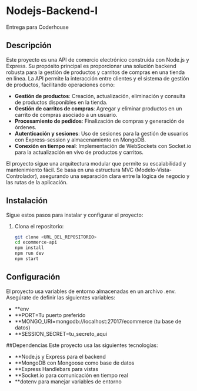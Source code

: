 # Nodejs-Backend-I

Entrega para Coderhouse  

## Descripción  

Este proyecto es una API de comercio electrónico construida con Node.js y Express. Su propósito principal es proporcionar una solución backend robusta para la gestión de productos y carritos de compras en una tienda en línea. La API permite la interacción entre clientes y el sistema de gestión de productos, facilitando operaciones como:  

- **Gestión de productos**: Creación, actualización, eliminación y consulta de productos disponibles en la tienda.  
- **Gestión de carritos de compras**: Agregar y eliminar productos en un carrito de compras asociado a un usuario.  
- **Procesamiento de pedidos**: Finalización de compras y generación de órdenes.  
- **Autenticación y sesiones**: Uso de sesiones para la gestión de usuarios con Express-session y almacenamiento en MongoDB.  
- **Conexión en tiempo real**: Implementación de WebSockets con Socket.io para la actualización en vivo de productos y carritos.  

El proyecto sigue una arquitectura modular que permite su escalabilidad y mantenimiento fácil. Se basa en una estructura MVC (Modelo-Vista-Controlador), asegurando una separación clara entre la lógica de negocio y las rutas de la aplicación.  

## Instalación  

Sigue estos pasos para instalar y configurar el proyecto:  

1. Clona el repositorio:  
   ```bash
   git clone <URL_DEL_REPOSITORIO>
   cd ecommerce-api
   npm install
   npm run dev
   npm start

## Configuración
El proyecto usa variables de entorno almacenadas en un archivo .env. Asegúrate de definir las siguientes variables:

- **env
- **PORT=Tu puerto preferido
- **MONGO_URI=mongodb://localhost:27017/ecommerce (tu base de datos)
- **SESSION_SECRET=tu_secreto_aqui

##Dependencias
Este proyecto usa las siguientes tecnologías:

- **Node.js y Express para el backend
- **MongoDB con Mongoose como base de datos
- **Express Handlebars para vistas
- **Socket.io para comunicación en tiempo real
- **dotenv para manejar variables de entorno

